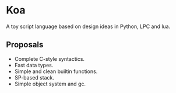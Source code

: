 # Koa
A toy script language based on design ideas in Python, LPC and lua.
## Proposals
- Complete C-style syntactics.
- Fast data types.
- Simple and clean builtin functions.
- SP-based stack.
- Simple object system and gc.
